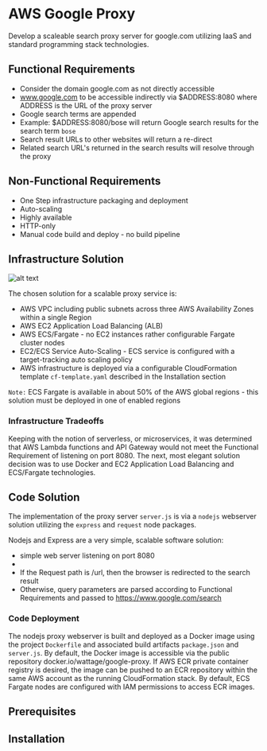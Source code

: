 # AWS Google Proxy
Develop a scaleable search proxy server for google.com utilizing IaaS and standard programming stack technologies.
## Functional Requirements
- Consider the domain google.com as not directly accessible
- www.google.com to be accessible indirectly via $ADDRESS:8080 where ADDRESS is the URL of the proxy server
- Google search terms are appended
- Example: $ADDRESS:8080/bose will return Google search results for the search term `bose`
- Search result URLs to other websites will return a re-direct
- Related search URL's returned in the search results will resolve through the proxy

## Non-Functional Requirements

- One Step infrastructure packaging and deployment
- Auto-scaling
- Highly available
- HTTP-only
- Manual code build and deploy - no build pipeline

## Infrastructure Solution
![alt text](https://github.com/pfriedland/aws-google-proxy/google-proxy-blueprint.png)

The chosen solution for a scalable proxy service is:
- AWS VPC including public subnets across three AWS Availability Zones within a single Region
- AWS EC2 Application Load Balancing (ALB)
- AWS ECS/Fargate - no EC2 instances rather configurable Fargate cluster nodes
- EC2/ECS Service Auto-Scaling - ECS service is configured with a target-tracking auto scaling policy
- AWS infrastructure is deployed via a configurable CloudFormation template `cf-template.yaml` described in the Installation section

`Note:` ECS Fargate is available in about 50% of the AWS global regions - this solution must be deployed in one of enabled regions
### Infrastructure Tradeoffs
Keeping with the notion of serverless, or microservices, it was determined that AWS Lambda functions and API Gateway would not meet the Functional Requirement of listening on port 8080.   The next, most elegant solution decision was to use Docker and EC2 Application Load Balancing and ECS/Fargate technologies.


## Code Solution

The implementation of the proxy server `server.js` is via a `nodejs` webserver solution utilizing the `express` and `request` node packages.

Nodejs and Express are a very simple, scalable software solution:
- simple web server listening on port 8080
-
- If the Request path is /url, then the browser is redirected to the search result
- Otherwise, query parameters are parsed according to Functional Requirements and passed to https://www.google.com/search

### Code Deployment
The nodejs proxy webserver is built and deployed as a Docker image using the project `Dockerfile` and associated build artifacts `package.json` and `server.js`. By default, the Docker image is accessible via the public repository docker.io/wattage/google-proxy.  If AWS ECR private container registry is desired, the image can be pushed to an ECR repository within the same AWS account as the running CloudFormation stack.  By default, ECS Fargate nodes are configured with IAM permissions to access ECR images.


## Prerequisites


## Installation
